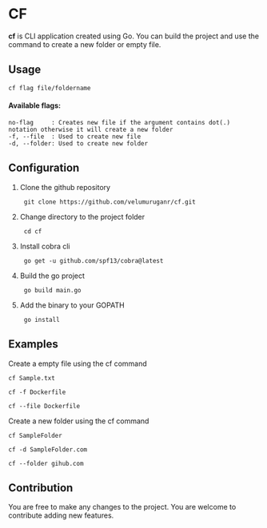 # CF

**cf** is CLI application created using Go. You can build the project and use the command to create a new folder or empty file.


## Usage

    cf flag file/foldername

#### Available flags:
    
    no-flag     : Creates new file if the argument contains dot(.) notation otherwise it will create a new folder
    -f, --file  : Used to create new file
    -d, --folder: Used to create new folder

## Configuration

1. Clone the github repository

        git clone https://github.com/velumuruganr/cf.git

2. Change directory to the project folder

        cd cf

3. Install cobra cli

        go get -u github.com/spf13/cobra@latest

4. Build the go project

        go build main.go

5. Add the binary to your GOPATH

        go install

## Examples

Create a empty file using the cf command

    cf Sample.txt

    cf -f Dockerfile

    cf --file Dockerfile

Create a new folder using the cf command

    cf SampleFolder

    cf -d SampleFolder.com

    cf --folder gihub.com

## Contribution

You are free to make any changes to the project. You are welcome to contribute adding new features.